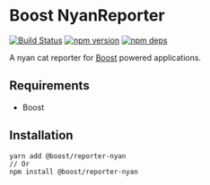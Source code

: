# Boost NyanReporter

[![Build Status](https://travis-ci.org/milesj/boost.svg?branch=master)](https://travis-ci.org/milesj/boost)
[![npm version](https://badge.fury.io/js/%40boost%2Freporter-nyan.svg)](https://www.npmjs.com/package/@boost/reporter-nyan)
[![npm deps](https://david-dm.org/milesj/boost.svg?path=packages/reporter-nyan)](https://www.npmjs.com/package/@boost/reporter-nyan)

A nyan cat reporter for [Boost](https://github.com/milesj/boost/) powered applications.

## Requirements

- Boost

## Installation

```
yarn add @boost/reporter-nyan
// Or
npm install @boost/reporter-nyan
```
